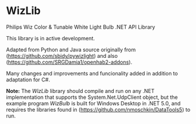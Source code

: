 # WizLib
Philips Wiz Color &amp; Tunable White Light Bulb .NET API Library

This library is in active development.

Adapted from Python and Java source originally from (https://github.com/sbidy/pywizlight) and also (https://github.com/SRGDamia1/openhab2-addons).

Many changes and improvements and funcionality added in addition to adaptation for C#.

**Note:** The *WizLib* library should compile and run on any .NET implementation that supports the System.Net.UdpClient object, but the example program *WizBulb* is built for Windows Desktop in .NET 5.0, and requires the libraries found in (https://github.com/nmoschkin/DataTools5) to run.



